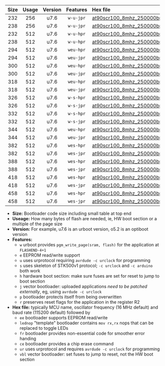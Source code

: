 |Size|Usage|Version|Features|Hex file|
|:-:|:-:|:-:|:-:|:--|
|232|256|u7.6|`w-u-jpr`|[at90scr100_8mhz_250000bps_ur_vbl.hex](https://raw.githubusercontent.com/stefanrueger/urboot/main//at90scr100_8mhz_250000bps_ur_vbl.hex)|
|238|256|u7.6|`w-u-jpr`|[at90scr100_8mhz_250000bps_lednop_ur_vbl.hex](https://raw.githubusercontent.com/stefanrueger/urboot/main//at90scr100_8mhz_250000bps_lednop_ur_vbl.hex)|
|232|512|u7.6|`w-u-hpr`|[at90scr100_8mhz_250000bps_ur.hex](https://raw.githubusercontent.com/stefanrueger/urboot/main//at90scr100_8mhz_250000bps_ur.hex)|
|238|512|u7.6|`w-u-hpr`|[at90scr100_8mhz_250000bps_lednop_ur.hex](https://raw.githubusercontent.com/stefanrueger/urboot/main//at90scr100_8mhz_250000bps_lednop_ur.hex)|
|294|512|u7.6|`weu-hpr`|[at90scr100_8mhz_250000bps_ee_ur.hex](https://raw.githubusercontent.com/stefanrueger/urboot/main//at90scr100_8mhz_250000bps_ee_ur.hex)|
|294|512|u7.6|`weu-jpr`|[at90scr100_8mhz_250000bps_ee_ur_vbl.hex](https://raw.githubusercontent.com/stefanrueger/urboot/main//at90scr100_8mhz_250000bps_ee_ur_vbl.hex)|
|300|512|u7.6|`weu-hpr`|[at90scr100_8mhz_250000bps_ee_lednop_ur.hex](https://raw.githubusercontent.com/stefanrueger/urboot/main//at90scr100_8mhz_250000bps_ee_lednop_ur.hex)|
|300|512|u7.6|`weu-jpr`|[at90scr100_8mhz_250000bps_ee_lednop_ur_vbl.hex](https://raw.githubusercontent.com/stefanrueger/urboot/main//at90scr100_8mhz_250000bps_ee_lednop_ur_vbl.hex)|
|318|512|u7.6|`weu-hpr`|[at90scr100_8mhz_250000bps_ee_lednop_fr_ur.hex](https://raw.githubusercontent.com/stefanrueger/urboot/main//at90scr100_8mhz_250000bps_ee_lednop_fr_ur.hex)|
|318|512|u7.6|`weu-jpr`|[at90scr100_8mhz_250000bps_ee_lednop_fr_ur_vbl.hex](https://raw.githubusercontent.com/stefanrueger/urboot/main//at90scr100_8mhz_250000bps_ee_lednop_fr_ur_vbl.hex)|
|326|512|u7.6|`w-s-hpr`|[at90scr100_8mhz_250000bps.hex](https://raw.githubusercontent.com/stefanrueger/urboot/main//at90scr100_8mhz_250000bps.hex)|
|326|512|u7.6|`w-s-jpr`|[at90scr100_8mhz_250000bps_vbl.hex](https://raw.githubusercontent.com/stefanrueger/urboot/main//at90scr100_8mhz_250000bps_vbl.hex)|
|332|512|u7.6|`w-s-hpr`|[at90scr100_8mhz_250000bps_lednop.hex](https://raw.githubusercontent.com/stefanrueger/urboot/main//at90scr100_8mhz_250000bps_lednop.hex)|
|332|512|u7.6|`w-s-jpr`|[at90scr100_8mhz_250000bps_lednop_vbl.hex](https://raw.githubusercontent.com/stefanrueger/urboot/main//at90scr100_8mhz_250000bps_lednop_vbl.hex)|
|344|512|u7.6|`weu-hpr`|[at90scr100_8mhz_250000bps_ee_lednop_fr_ce_ur.hex](https://raw.githubusercontent.com/stefanrueger/urboot/main//at90scr100_8mhz_250000bps_ee_lednop_fr_ce_ur.hex)|
|344|512|u7.6|`weu-jpr`|[at90scr100_8mhz_250000bps_ee_lednop_fr_ce_ur_vbl.hex](https://raw.githubusercontent.com/stefanrueger/urboot/main//at90scr100_8mhz_250000bps_ee_lednop_fr_ce_ur_vbl.hex)|
|382|512|u7.6|`wes-hpr`|[at90scr100_8mhz_250000bps_ee.hex](https://raw.githubusercontent.com/stefanrueger/urboot/main//at90scr100_8mhz_250000bps_ee.hex)|
|382|512|u7.6|`wes-jpr`|[at90scr100_8mhz_250000bps_ee_vbl.hex](https://raw.githubusercontent.com/stefanrueger/urboot/main//at90scr100_8mhz_250000bps_ee_vbl.hex)|
|388|512|u7.6|`wes-hpr`|[at90scr100_8mhz_250000bps_ee_lednop.hex](https://raw.githubusercontent.com/stefanrueger/urboot/main//at90scr100_8mhz_250000bps_ee_lednop.hex)|
|388|512|u7.6|`wes-jpr`|[at90scr100_8mhz_250000bps_ee_lednop_vbl.hex](https://raw.githubusercontent.com/stefanrueger/urboot/main//at90scr100_8mhz_250000bps_ee_lednop_vbl.hex)|
|418|512|u7.6|`wes-hpr`|[at90scr100_8mhz_250000bps_ee_lednop_fr.hex](https://raw.githubusercontent.com/stefanrueger/urboot/main//at90scr100_8mhz_250000bps_ee_lednop_fr.hex)|
|418|512|u7.6|`wes-jpr`|[at90scr100_8mhz_250000bps_ee_lednop_fr_vbl.hex](https://raw.githubusercontent.com/stefanrueger/urboot/main//at90scr100_8mhz_250000bps_ee_lednop_fr_vbl.hex)|
|458|512|u7.6|`wes-hpr`|[at90scr100_8mhz_250000bps_ee_lednop_fr_ce.hex](https://raw.githubusercontent.com/stefanrueger/urboot/main//at90scr100_8mhz_250000bps_ee_lednop_fr_ce.hex)|
|458|512|u7.6|`wes-jpr`|[at90scr100_8mhz_250000bps_ee_lednop_fr_ce_vbl.hex](https://raw.githubusercontent.com/stefanrueger/urboot/main//at90scr100_8mhz_250000bps_ee_lednop_fr_ce_vbl.hex)|

- **Size:** Bootloader code size including small table at top end
- **Useage:** How many bytes of flash are needed, ie, HW boot section or a multiple of the page size
- **Version:** For example, u7.6 is an urboot version, o5.2 is an optiboot version
- **Features:**
  + `w` urboot provides `pgm_write_page(sram, flash)` for the application at `FLASHEND-4+1`
  + `e` EEPROM read/write support
  + `u` uses urprotocol requiring `avrdude -c urclock` for programming
  + `s` uses skeleton of STK500v1 protocol; `-c urclock` and `-c arduino` both work
  + `h` hardware boot section: make sure fuses are set for reset to jump to boot section
  + `j` vector bootloader: uploaded applications *need to be patched externally*, eg, using `avrdude -c urclock`
  + `p` bootloader protects itself from being overwritten
  + `r` preserves reset flags for the application in the register R2
- **Hex file:** typically MCU name, oscillator frequency (16 MHz default) and baud rate (115200 default) followed by
  + `ee` bootloader supports EEPROM read/write
  + `lednop` "template" bootloader contains `mov rx,rx` nops that can be replaced to toggle LEDs
  + `fr` bootloader provides non-essential code for smoother error handing
  + `ce` bootloader provides a chip erase command
  + `ur` uses urprotocol and requires `avrdude -c urclock` for programming
  + `vbl` vector bootloader: set fuses to jump to reset, not the HW boot section
